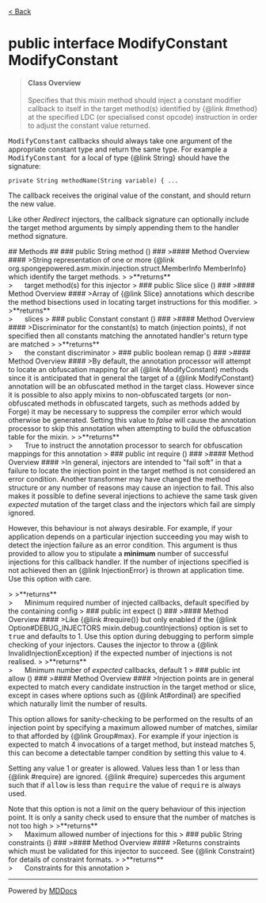 [< Back](../README.md)
# public interface ModifyConstant ModifyConstant #
>#### Class Overview ####
>Specifies that this mixin method should inject a constant modifier callback
 to itself in the target method(s) identified by {@link #method} at the
 specified LDC (or specialised const opcode) instruction in order to adjust
 the constant value returned.
 
 <p><tt>ModifyConstant</tt> callbacks should always take one argument of the
 appropriate constant type and return the same type. For example a
 <tt>ModifyConstant </tt> for a local of type {@link String} should have the
 signature:</p>
 
 <code>private String methodName(String variable) { ...</code>
 
 <p>The callback receives the original value of the constant, and should
 return the new value.</p>
 
 <p>Like other <em>Redirect</em> injectors, the callback signature can
 optionally include the target method arguments by simply appending them to
 the handler method signature.</p>
## Methods ##
### public String method () ###
>#### Method Overview ####
>String representation of one or more
 {@link org.spongepowered.asm.mixin.injection.struct.MemberInfo 
 MemberInfo} which identify the target methods.
>
>**returns**<br />
>&nbsp;&nbsp;&nbsp;&nbsp;&nbsp;&nbsp;target method(s) for this injector
>
### public Slice slice () ###
>#### Method Overview ####
>Array of {@link Slice} annotations which describe the method bisections
 used in locating target instructions for this modifier.
>
>**returns**<br />
>&nbsp;&nbsp;&nbsp;&nbsp;&nbsp;&nbsp;slices
>
### public Constant constant () ###
>#### Method Overview ####
>Discriminator for the constant(s) to match (injection points), if not
 specified then all constants matching the annotated handler's return type
 are matched
>
>**returns**<br />
>&nbsp;&nbsp;&nbsp;&nbsp;&nbsp;&nbsp;the constant discriminator
>
### public boolean remap () ###
>#### Method Overview ####
>By default, the annotation processor will attempt to locate an
 obfuscation mapping for all {@link ModifyConstant} methods since it is
 anticipated that in general the target of a {@link ModifyConstant}
 annotation will be an obfuscated method in the target class. However
 since it is possible to also apply mixins to non-obfuscated targets (or
 non- obfuscated methods in obfuscated targets, such as methods added by
 Forge) it may be necessary to suppress the compiler error which would
 otherwise be generated. Setting this value to <em>false</em> will cause
 the annotation processor to skip this annotation when attempting to build
 the obfuscation table for the mixin.
>
>**returns**<br />
>&nbsp;&nbsp;&nbsp;&nbsp;&nbsp;&nbsp;True to instruct the annotation processor to search for
      obfuscation mappings for this annotation
>
### public int require () ###
>#### Method Overview ####
>In general, injectors are intended to "fail soft" in that a failure to
 locate the injection point in the target method is not considered an
 error condition. Another transformer may have changed the method
 structure or any number of reasons may cause an injection to fail. This
 also makes it possible to define several injections to achieve the same
 task given <em>expected</em> mutation of the target class and the
 injectors which fail are simply ignored.
 
 <p>However, this behaviour is not always desirable. For example, if your
 application depends on a particular injection succeeding you may wish to
 detect the injection failure as an error condition. This argument is thus
 provided to allow you to stipulate a <b>minimum</b> number of successful
 injections for this callback handler. If the number of injections
 specified is not achieved then an {@link InjectionError} is thrown at
 application time. Use this option with care.</p>
>
>**returns**<br />
>&nbsp;&nbsp;&nbsp;&nbsp;&nbsp;&nbsp;Minimum required number of injected callbacks, default specified
      by the containing config
>
### public int expect () ###
>#### Method Overview ####
>Like {@link #require()} but only enabled if the
 {@link Option#DEBUG_INJECTORS mixin.debug.countInjections} option is set
 to <tt>true</tt> and defaults to 1. Use this option during debugging to
 perform simple checking of your injectors. Causes the injector to throw
 a {@link InvalidInjectionException} if the expected number of injections
 is not realised.
>
>**returns**<br />
>&nbsp;&nbsp;&nbsp;&nbsp;&nbsp;&nbsp;Minimum number of <em>expected</em> callbacks, default 1
>
### public int allow () ###
>#### Method Overview ####
>Injection points are in general expected to match every candidate
 instruction in the target method or slice, except in cases where options
 such as {@link At#ordinal} are specified which naturally limit the number
 of results.
 
 <p>This option allows for sanity-checking to be performed on the results
 of an injection point by specifying a maximum allowed number of matches,
 similar to that afforded by {@link Group#max}. For example if your
 injection is expected to match 4 invocations of a target method, but
 instead matches 5, this can become a detectable tamper condition by
 setting this value to <tt>4</tt>.
 
 <p>Setting any value 1 or greater is allowed. Values less than 1 or less
 than {@link #require} are ignored. {@link #require} supercedes this
 argument such that if <tt>allow</tt> is less than <tt>require</tt> the
 value of <tt>require</tt> is always used.</p>
 
 <p>Note that this option is not a <i>limit</i> on the query behaviour of
 this injection point. It is only a sanity check used to ensure that the
 number of matches is not too high
>
>**returns**<br />
>&nbsp;&nbsp;&nbsp;&nbsp;&nbsp;&nbsp;Maximum allowed number of injections for this
>
### public String constraints () ###
>#### Method Overview ####
>Returns constraints which must be validated for this injector to
 succeed. See {@link Constraint} for details of constraint formats.
>
>**returns**<br />
>&nbsp;&nbsp;&nbsp;&nbsp;&nbsp;&nbsp;Constraints for this annotation
>

---
Powered by [MDDocs](https://github.com/VRCube/MDDocs)